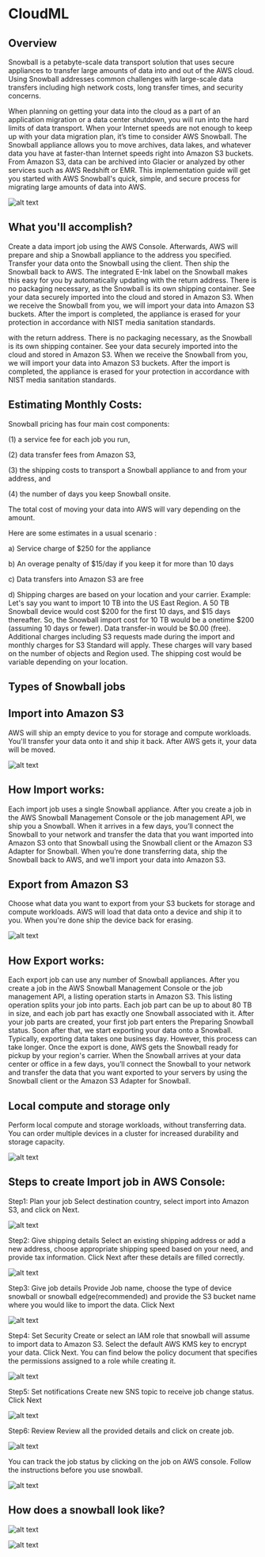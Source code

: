 # CloudML
##	Overview

Snowball is a petabyte-scale data transport solution that uses secure appliances to transfer large amounts of data into and out of the AWS cloud. Using Snowball addresses common challenges with large-scale data transfers including high network costs, long transfer times, and security concerns.

When planning on getting your data into the cloud as a part of an application migration or a data center shutdown, you will run into the hard limits of data transport. When your Internet speeds are not enough to keep up with your data migration plan, it’s time to consider AWS Snowball. The Snowball appliance allows you to move archives, data lakes, and whatever data you have at faster-than Internet speeds right into Amazon S3 buckets. From Amazon S3, data can be archived into Glacier or analyzed by other services such as AWS Redshift or EMR. This implementation guide will get you started with AWS Snowball's quick, simple, and secure process for migrating large amounts of data into AWS.

![alt text](https://github.com/Nitink-aws/CloudML/blob/master/Image/Architecture.png)
  
## What you'll accomplish?

Create a data import job using the AWS Console. Afterwards, AWS will prepare and ship a Snowball appliance to the address you specified.
Transfer your data onto the Snowball using the client. Then ship the Snowball back to AWS. The integrated E-Ink label on the Snowball makes this easy for you by automatically updating with the return address. There is no packaging necessary, as the Snowball is its own shipping container.
See your data securely imported into the cloud and stored in Amazon S3. When we receive the Snowball from you, we will import your data into Amazon S3 buckets. After the import is completed, the appliance is erased for your protection in accordance with NIST media sanitation standards.

with the return address. There is no packaging necessary, as the Snowball is its own shipping container.
See your data securely imported into the cloud and stored in Amazon S3. When we receive the Snowball from you, we will import your data into Amazon S3 buckets. After the import is completed, the appliance is erased for your protection in accordance with NIST media sanitation standards.

## Estimating Monthly Costs:

Snowball pricing has four main cost components: 

(1) a service fee for each job you run, 

(2) data transfer fees from Amazon S3, 

(3) the shipping costs to transport a Snowball appliance to and from your address, and 

(4) the number of days you keep Snowball onsite.

The total cost of moving your data into AWS will vary depending on the amount. 

Here are some estimates in a usual scenario :

a) Service charge of $250 for the appliance  

b) An overage penalty of $15/day if you keep it for more than 10 days 

c) Data transfers into Amazon S3 are free 

d) Shipping charges are based on your location and your carrier. Example: Let's say you want to import 10 TB into the US East Region. A 50 TB Snowball device would cost $200 for the first 10 days, and $15 days thereafter. So, the Snowball import cost for 10 TB would be a onetime $200 (assuming 10 days or fewer). Data transfer-in would be $0.00 (free). Additional charges including S3 requests made during the import and monthly charges for S3 Standard will apply. These charges will vary based on the number of objects and Region used. The shipping cost would be variable depending on your location.


##	Types of Snowball jobs
## Import into Amazon S3
AWS will ship an empty device to you for storage and compute workloads. You'll transfer your data onto it and ship it back. After AWS gets it, your data will be moved.

![alt text](https://github.com/Nitink-aws/CloudML/blob/master/Image/Image1.png)

## How Import works:
Each import job uses a single Snowball appliance. After you create a job in the AWS Snowball Management Console or the job management API, we ship you a Snowball. When it arrives in a few days, you’ll connect the Snowball to your network and transfer the data that you want imported into Amazon S3 onto that Snowball using the Snowball client or the Amazon S3 Adapter for Snowball. When you’re done transferring data, ship the Snowball back to AWS, and we’ll import your data into Amazon S3.



## Export from Amazon S3
Choose what data you want to export from your S3 buckets for storage and compute workloads. AWS will load that data onto a device and ship it to you. When you're done ship the device back for erasing.

![alt text](https://github.com/Nitink-aws/CloudML/blob/master/Image/Image2.png)

## How Export works:
Each export job can use any number of Snowball appliances. After you create a job in the AWS Snowball Management Console or the job management API, a listing operation starts in Amazon S3. This listing operation splits your job into parts. Each job part can be up to about 80 TB in size, and each job part has exactly one Snowball associated with it. After your job parts are created, your first job part enters the Preparing Snowball status.
Soon after that, we start exporting your data onto a Snowball. Typically, exporting data takes one business day. However, this process can take longer. Once the export is done, AWS gets the Snowball ready for pickup by your region's carrier. When the Snowball arrives at your data center or office in a few days, you’ll connect the Snowball to your network and transfer the data that you want exported to your servers by using the Snowball client or the Amazon S3 Adapter for Snowball.


## Local compute and storage only
Perform local compute and storage workloads, without transferring data. You can order multiple devices in a cluster for increased durability and storage capacity.

![alt text](https://github.com/Nitink-aws/CloudML/blob/master/Image/Image3.png)

## Steps to create Import job in AWS Console:

Step1: Plan your job
Select destination country, select import into Amazon S3, and click on Next.

![alt text](https://github.com/Nitink-aws/CloudML/blob/master/Image/Image4.png)

Step2: Give shipping details
Select an existing shipping address or add a new address, choose appropriate shipping speed based on your need, and provide tax information. Click Next after these details are filled correctly.

![alt text](https://github.com/Nitink-aws/CloudML/blob/master/Image/Image5.png)

Step3: Give job details
Provide Job name, choose the type of device snowball or snowball edge(recommended) and provide the S3 bucket name where you would like to import the data. Click Next

![alt text](https://github.com/Nitink-aws/CloudML/blob/master/Image/Image6.png)

Step4: Set Security
Create or select an IAM role that snowball will assume to import data to Amazon S3.
Select the default AWS KMS key to encrypt your data. Click Next.
You can find below the policy document that specifies the permissions assigned to a role while creating it.

![alt text](https://github.com/Nitink-aws/CloudML/blob/master/Image/Image7.png)

Step5: Set notifications
Create new SNS topic to receive job change status. Click Next

![alt text](https://github.com/Nitink-aws/CloudML/blob/master/Image/Image8.png)

Step6: Review
Review all the provided details and click on create job.

![alt text](https://github.com/Nitink-aws/CloudML/blob/master/Image/Image9.png)

You can track the job status by clicking on the job on AWS console. Follow the instructions before you use snowball.

![alt text](https://github.com/Nitink-aws/CloudML/blob/master/Image/Image10.png)

## How does a snowball look like?


![alt text](https://github.com/Nitink-aws/CloudML/blob/master/Image/Image11.png)


![alt text](https://github.com/Nitink-aws/CloudML/blob/master/Image/Image12.png)
